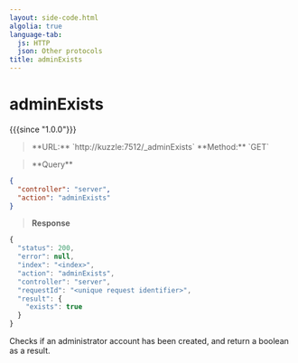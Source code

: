 ```yaml
---
layout: side-code.html
algolia: true
language-tab:
  js: HTTP
  json: Other protocols
title: adminExists
---
```


# adminExists

{{{since "1.0.0"}}}


<blockquote class="js">
<p>
**URL:** `http://kuzzle:7512/_adminExists`  
**Method:** `GET`
</p>
</blockquote>

<blockquote class="json">
<p>
**Query**
</p>
</blockquote>


```json
{
  "controller": "server",
  "action": "adminExists"
}
```

>**Response**

```javascript
{
  "status": 200,                     
  "error": null,                     
  "index": "<index>",
  "action": "adminExists",
  "controller": "server",
  "requestId": "<unique request identifier>",
  "result": {
    "exists": true
  }
}
```

Checks if an administrator account has been created, and return a boolean as a result.
